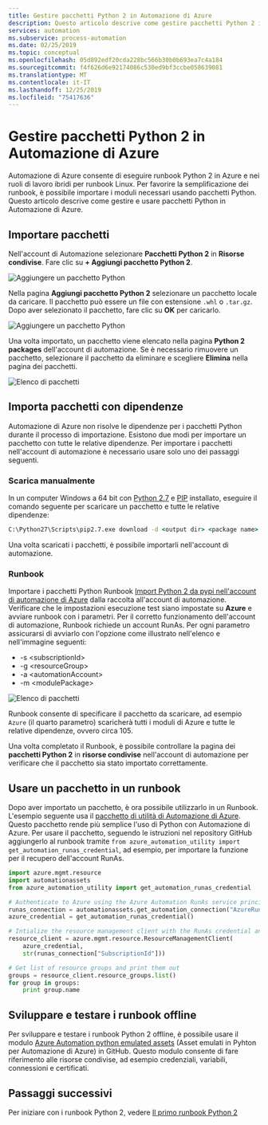 ```yaml
---
title: Gestire pacchetti Python 2 in Automazione di Azure
description: Questo articolo descrive come gestire pacchetti Python 2 in Automazione di Azure.
services: automation
ms.subservice: process-automation
ms.date: 02/25/2019
ms.topic: conceptual
ms.openlocfilehash: 05d892edf20cda228bc566b30b0b693ea7c4a184
ms.sourcegitcommit: f4f626d6e92174086c530ed9bf3ccbe058639081
ms.translationtype: MT
ms.contentlocale: it-IT
ms.lasthandoff: 12/25/2019
ms.locfileid: "75417636"
---
```

# <a name="manage-python-2-packages-in-azure-automation"></a>Gestire pacchetti Python 2 in Automazione di Azure

Automazione di Azure consente di eseguire runbook Python 2 in Azure e nei ruoli di lavoro ibridi per runbook Linux. Per favorire la semplificazione dei runbook, è possibile importare i moduli necessari usando pacchetti Python. Questo articolo descrive come gestire e usare pacchetti Python in Automazione di Azure.

## <a name="import-packages"></a>Importare pacchetti

Nell'account di Automazione selezionare **Pacchetti Python 2** in **Risorse condivise**. Fare clic su **+ Aggiungi pacchetto Python 2**.

![Aggiungere un pacchetto Python](media/python-packages/add-python-package.png)

Nella pagina **Aggiungi pacchetto Python 2** selezionare un pacchetto locale da caricare. Il pacchetto può essere un file con estensione `.whl` o `.tar.gz`. Dopo aver selezionato il pacchetto, fare clic su **OK** per caricarlo.

![Aggiungere un pacchetto Python](media/python-packages/upload-package.png)

Una volta importato, un pacchetto viene elencato nella pagina **Python 2 packages** dell'account di automazione. Se è necessario rimuovere un pacchetto, selezionare il pacchetto da eliminare e scegliere **Elimina** nella pagina dei pacchetti.

![Elenco di pacchetti](media/python-packages/package-list.png)

## <a name="import-packages-with-dependencies"></a>Importa pacchetti con dipendenze

Automazione di Azure non risolve le dipendenze per i pacchetti Python durante il processo di importazione. Esistono due modi per importare un pacchetto con tutte le relative dipendenze. Per importare i pacchetti nell'account di automazione è necessario usare solo uno dei passaggi seguenti.

### <a name="manually-download"></a>Scarica manualmente

In un computer Windows a 64 bit con [Python 2.7](https://www.python.org/downloads/release/latest/python2) e [PIP](https://pip.pypa.io/en/stable/) installato, eseguire il comando seguente per scaricare un pacchetto e tutte le relative dipendenze:

```cmd
C:\Python27\Scripts\pip2.7.exe download -d <output dir> <package name>
```

Una volta scaricati i pacchetti, è possibile importarli nell'account di automazione.

### <a name="runbook"></a>Runbook

Importare i pacchetti Python Runbook [Import Python 2 da pypi nell'account di automazione di Azure](https://gallery.technet.microsoft.com/scriptcenter/Import-Python-2-packages-57f7d509) dalla raccolta all'account di automazione. Verificare che le impostazioni esecuzione test siano impostate su **Azure** e avviare runbook con i parametri. Per il corretto funzionamento dell'account di automazione, Runbook richiede un account RunAs. Per ogni parametro assicurarsi di avviarlo con l'opzione come illustrato nell'elenco e nell'immagine seguenti:

* -s \<subscriptionId\>
* -g \<resourceGroup\>
* -a \<automationAccount\>
* -m \<modulePackage\>

![Elenco di pacchetti](media/python-packages/import-python-runbook.png)

Runbook consente di specificare il pacchetto da scaricare, ad esempio `Azure` (il quarto parametro) scaricherà tutti i moduli di Azure e tutte le relative dipendenze, ovvero circa 105.

Una volta completato il Runbook, è possibile controllare la pagina dei **pacchetti Python 2** in **risorse condivise** nell'account di automazione per verificare che il pacchetto sia stato importato correttamente.

## <a name="use-a-package-in-a-runbook"></a>Usare un pacchetto in un runbook

Dopo aver importato un pacchetto, è ora possibile utilizzarlo in un Runbook. L'esempio seguente usa il [ pacchetto di utilità di Automazione di Azure](https://github.com/azureautomation/azure_automation_utility). Questo pacchetto rende più semplice l'uso di Python con Automazione di Azure. Per usare il pacchetto, seguendo le istruzioni nel repository GitHub aggiungerlo al runbook tramite `from azure_automation_utility import get_automation_runas_credential`, ad esempio, per importare la funzione per il recupero dell'account RunAs.

```python
import azure.mgmt.resource
import automationassets
from azure_automation_utility import get_automation_runas_credential

# Authenticate to Azure using the Azure Automation RunAs service principal
runas_connection = automationassets.get_automation_connection("AzureRunAsConnection")
azure_credential = get_automation_runas_credential()

# Intialize the resource management client with the RunAs credential and subscription
resource_client = azure.mgmt.resource.ResourceManagementClient(
    azure_credential,
    str(runas_connection["SubscriptionId"]))

# Get list of resource groups and print them out
groups = resource_client.resource_groups.list()
for group in groups:
    print group.name
```

## <a name="develop-and-test-runbooks-offline"></a>Sviluppare e testare i runbook offline

Per sviluppare e testare i runbook Python 2 offline, è possibile usare il modulo [Azure Automation python emulated assets](https://github.com/azureautomation/python_emulated_assets) (Asset emulati in Pyhton per Automazione di Azure) in GitHub. Questo modulo consente di fare riferimento alle risorse condivise, ad esempio credenziali, variabili, connessioni e certificati.

## <a name="next-steps"></a>Passaggi successivi

Per iniziare con i runbook Python 2, vedere [Il primo runbook Python 2](automation-first-runbook-textual-python2.md)
